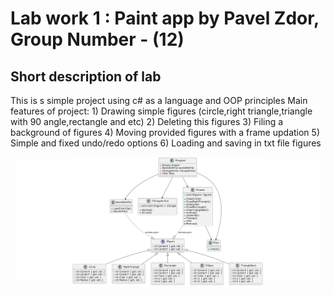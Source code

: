 # Lab work 1 : Paint app by Pavel Zdor, Group Number - (12)

## Short description of lab
This is s simple project using c# as a language and OOP principles
Main features of project:
    1) Drawing simple figures (circle,right triangle,triangle with 90 angle,rectangle and etc)
    2) Deleting this figures
    3) Filing a background of figures
    4) Moving provided figures with a frame updation
    5) Simple and fixed undo/redo options
    6) Loading and saving in txt file figures


![alt text](image.png)


